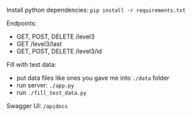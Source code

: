 Install python dependencies: `pip install -r requirements.txt` 

Endpoints:
- GET, POST, DELETE /level3
- GET /level3/last
- GET, POST, DELETE /level3/id


Fill with test data:
- put data files like ones you gave me into `./data` folder
- run server: `./app.py`
- run `./fill_test_data.py`

Swagger UI: `/apidocs`
